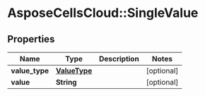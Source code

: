 # AsposeCellsCloud::SingleValue

## Properties
Name | Type | Description | Notes
------------ | ------------- | ------------- | -------------
**value_type** | [**ValueType**](ValueType.md) |  | [optional] 
**value** | **String** |  | [optional] 


